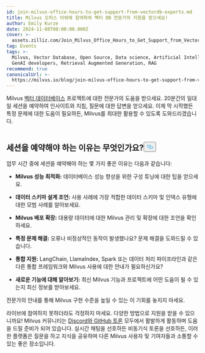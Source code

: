 ```yaml
---
id: join-milvus-office-hours-to-get-support-from-vectordb-experts.md
title: Milvus 오피스 아워에 참여하여 벡터 DB 전문가의 지원을 받으세요!
author: Emily Kurze
date: 2024-11-08T00:00:00.000Z
cover: >-
  assets.zilliz.com/Join_Milvus_Office_Hours_to_Get_Support_from_Vector_DB_Experts_1_64f88f0607.png
tag: Events
tags: >-
  Milvus, Vector Database, Open Source, Data science, Artificial Intelligence,
  GenAI developers, Retrieval Augmented Generation, RAG
recommend: true
canonicalUrl: >-
  https://milvus.io/blog/join-milvus-office-hours-to-get-support-from-vectordb-experts.md
---
```

<p>Milvus <a href="https://zilliz.com/learn/what-is-vector-database">벡터 데이터베이스</a> 프로젝트에 대한 전문가의 도움을 받으세요. 20분간의 일대일 세션을 예약하여 인사이트와 지침, 질문에 대한 답변을 얻으세요. 이제 막 시작했든 특정 문제에 대한 도움이 필요하든, Milvus를 최대한 활용할 수 있도록 도와드리겠습니다.</p>
<p><a href="https://meetings.hubspot.com/chloe-williams1/milvus-office-hour">
  <span class="img-wrapper">
    <img translate="no" src="https://assets.zilliz.com/milvus_office_hours_09848e076b.png" alt="" class="doc-image" id="" />
    <span></span>
  </span>
</a></p>
<h2 id="Why-Book-a-Session" class="common-anchor-header">세션을 예약해야 하는 이유는 무엇인가요?<button data-href="#Why-Book-a-Session" class="anchor-icon" translate="no">
      <svg translate="no"
        aria-hidden="true"
        focusable="false"
        height="20"
        version="1.1"
        viewBox="0 0 16 16"
        width="16"
      >
        <path
          fill="#0092E4"
          fill-rule="evenodd"
          d="M4 9h1v1H4c-1.5 0-3-1.69-3-3.5S2.55 3 4 3h4c1.45 0 3 1.69 3 3.5 0 1.41-.91 2.72-2 3.25V8.59c.58-.45 1-1.27 1-2.09C10 5.22 8.98 4 8 4H4c-.98 0-2 1.22-2 2.5S3 9 4 9zm9-3h-1v1h1c1 0 2 1.22 2 2.5S13.98 12 13 12H9c-.98 0-2-1.22-2-2.5 0-.83.42-1.64 1-2.09V6.25c-1.09.53-2 1.84-2 3.25C6 11.31 7.55 13 9 13h4c1.45 0 3-1.69 3-3.5S14.5 6 13 6z"
        ></path>
      </svg>
    </button></h2><p>업무 시간 중에 세션을 예약해야 하는 몇 가지 좋은 이유는 다음과 같습니다:</p>
<ul>
<li><p><strong>Milvus 성능 최적화:</strong> 데이터베이스 성능 향상을 위한 구성 튜닝에 대한 팁을 얻으세요.</p></li>
<li><p><strong>데이터 스키마 설계 조언:</strong> 사용 사례에 가장 적합한 데이터 스키마 및 인덱스 유형에 대한 모범 사례를 알아보세요.</p></li>
<li><p><strong>Milvus 배포 확장:</strong> 대용량 데이터에 대한 Milvus 관리 및 확장에 대한 조언을 확인하세요.</p></li>
<li><p><strong>특정 문제 해결:</strong> 오류나 비정상적인 동작이 발생했나요? 문제 해결을 도와드릴 수 있습니다.</p></li>
<li><p><strong>통합 지원:</strong> LangChain, LlamaIndex, Spark 또는 데이터 처리 파이프라인과 같은 다른 통합 프레임워크와 Milvus 사용에 대한 안내가 필요하신가요?</p></li>
<li><p><strong>새로운 기능에 대해 알아보기:</strong> 최신 Milvus 기능과 프로젝트에 어떤 도움이 될 수 있는지 최신 정보를 받아보세요.</p></li>
</ul>
<p>전문가의 안내를 통해 Milvus 구현 수준을 높일 수 있는 이 기회를 놓치지 마세요.</p>
<p>라이브에 참여하지 못하더라도 걱정하지 마세요. 다양한 방법으로 지원을 받을 수 있으니까요! Milvus 커뮤니티는 <a href="https://discord.com/invite/8uyFbECzPX">Discord와</a><a href="https://github.com/search?q=milvus&amp;type=discussions"> GitHub 토론</a> 모두에서 활발하게 활동하며 도움을 드릴 준비가 되어 있습니다. 실시간 채팅을 선호하든 비동기식 토론을 선호하든, 이러한 플랫폼은 질문을 하고 지식을 공유하며 다른 Milvus 사용자 및 기여자들과 소통할 수 있는 좋은 장소입니다.</p>
